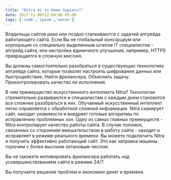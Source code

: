```yaml
---
title: "Nitra Ai vs Homo Sapiens?"
date: 2017-11-06T12:04:06-05:00
tags: ['code','ipsum','words']
---
```


Владельцы сайтов рано или поздно сталкиваются с задачей апгрейда работающего сайта. Если Вы не глобальный консорциум или корпорация со специально выделенным штатом  IT специалистов - апгрейд сайта, или настройка единичного улучшения, например, HTTPS превращается в сложную миссию. 

Вы должны самостоятельно разобраться в существующих технологиях апгрейда сайта, которые позволят настроить шифрование данных или быстродействие. 
Найти фрилансера. 
Объяснить задачу. 
Проконтролировать качество ее исполнения. 

В чем преимущество искусственного интеллекта Nitra? 
Технологии стремительно развиваются и специалистам с каждым днем становится все сложнее разобраться в них. 
Обучаемый искусственный интеллект легко справляется с обработкой сложной информации. 
 Nitra сканирует сайт, находит уязвимости и внедряет готовые алгоритмы по исправлению проблемных зон. Одно из самых главных преимуществ - Nitra контролирует качество работы сайта. В случае поломок, связанных со сторонним вмешательством в работу сайта - находит и исправляет в режиме реального времени. 
 Вы можете подключить Nitra и получить эффективно работающий сайт. Это как заправка машины горючим с более высоким октановым числом.

 Вы не сможете мотивировать фрилансера работать над усовершенствованием сайта в режиме 24/7. 
 
 Вы получаете решение проблем и экономию денег и времени.    
